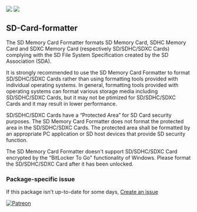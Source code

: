 [![](https://img.shields.io/chocolatey/v/sd-card-formatter?color=green&label=sd-card-formatter)](https://chocolatey.org/packages/sd-card-formatter) [![](https://img.shields.io/chocolatey/dt/sd-card-formatter)](https://chocolatey.org/packages/sd-card-formatter)

## SD-Card-formatter
The SD Memory Card Formatter formats SD Memory Card, SDHC Memory Card and SDXC Memory Card (respectively
SD/SDHC/SDXC Cards) complying with the SD File System Specification created by the SD Association (SDA).

It is strongly recommended to use the SD Memory Card Formatter to format SD/SDHC/SDXC Cards rather than
using formatting tools provided with individual operating systems. In general, formatting tools provided
with operating systems can format various storage media including SD/SDHC/SDXC Cards, but it may not be 
ptimized for SD/SDHC/SDXC Cards and it may result in lower performance.

SD/SDHC/SDXC Cards have a “Protected Area” for SD Card security purposes. The SD Memory Card Formatter
does not format the protected area in the SD/SDHC/SDXC Cards. The protected area shall be formatted by
an appropriate PC application or SD host devices that provide SD security function.

The SD Memory Card Formatter doesn't support SD/SDHC/SDXC Card encrypted by the “BitLocker To Go"
functionality of Windows. Please format the SD/SDHC/SDXC Card after it has been unlocked.

### Package-specific issue
If this package isn't up-to-date for some days, [Create an issue](https://github.com/tunisiano187/Chocolatey-packages/issues/new/choose)

[![Patreon](https://cdn.jsdelivr.net/gh/tunisiano187/Chocolatey-packages@d15c4e19c709e7148588d4523ffc6dd3cd3c7e5e/icons/patreon.png)](https://www.patreon.com/bePatron?u=39585820)